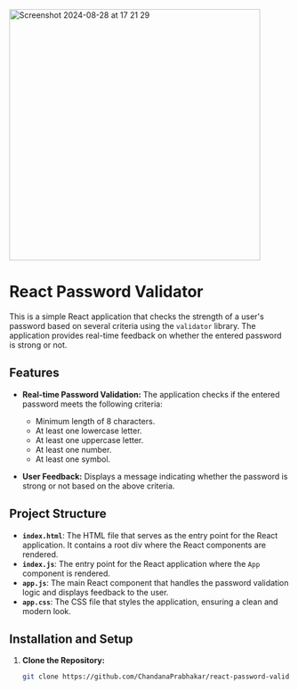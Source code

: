 
<img width="451" alt="Screenshot 2024-08-28 at 17 21 29" src="https://github.com/user-attachments/assets/1e7d8af4-2f36-4b6d-889d-d99d17b5b1d2">

# React Password Validator

This is a simple React application that checks the strength of a user's password based on several criteria using the `validator` library. The application provides real-time feedback on whether the entered password is strong or not.

## Features

- **Real-time Password Validation:** The application checks if the entered password meets the following criteria:
  - Minimum length of 8 characters.
  - At least one lowercase letter.
  - At least one uppercase letter.
  - At least one number.
  - At least one symbol.

- **User Feedback:** Displays a message indicating whether the password is strong or not based on the above criteria.

## Project Structure

- **`index.html`**: The HTML file that serves as the entry point for the React application. It contains a root div where the React components are rendered.
- **`index.js`**: The entry point for the React application where the `App` component is rendered.
- **`app.js`**: The main React component that handles the password validation logic and displays feedback to the user.
- **`app.css`**: The CSS file that styles the application, ensuring a clean and modern look.

## Installation and Setup

1. **Clone the Repository:**
   ```bash
   git clone https://github.com/ChandanaPrabhakar/react-password-validator.git

